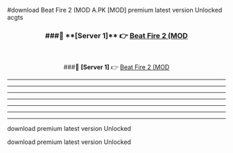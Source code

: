 #download Beat Fire 2 (MOD A.PK [MOD] premium latest version Unlocked acgts 



<div align="center">
<h3>###🔹 **[Server 1]** 👉 <a href="https://download1apk.web.app/">Beat Fire 2 (MOD</a></h3><br>


###🔹 **[Server 1]** 👉 <a href="https://download1apk.web.app/">Beat Fire 2 (MOD</a></h3>
</div>



----------------------------------------------------------

----------------------------------------------------------

----------------------------------------------------------

----------------------------------------------------------

----------------------------------------------------------

----------------------------------------------------------

----------------------------------------------------------

download premium latest version Unlocked

download premium latest version Unlocked
